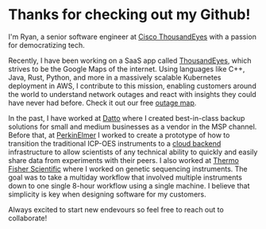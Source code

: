 # Thanks for checking out my Github!

I'm Ryan, a senior software engineer at [Cisco ThousandEyes](https://www.thousandeyes.com/) with a passion for democratizing tech.

Recently, I have been working on a SaaS app called [ThousandEyes](https://www.thousandeyes.com), which strives to be the Google Maps of the internet. Using languages like C++, Java, Rust, Python, and more in a massively scalable Kubernetes deployment in AWS, I contribute to this mission, enabling customers around the world to understand network outages and react with insights they could have never had before. Check it out our free [outage map](https://www.thousandeyes.com/outages/).

In the past, I have worked at [Datto](https://www.datto.com/) where I created best-in-class backup solutions for small and medium businesses as a vendor in the MSP channel. Before that, at [PerkinElmer](https://www.perkinelmer.com/) I worked to create a prototype of how to transition the traditional ICP-OES instruments to a [cloud backend](https://mack-ryan.com/cloud-enabled-lab/) infrastructure to allow scientists of any technical ability to quickly and easily share data from experiments with their peers. I also worked at [Thermo Fisher Scientific](https://www.thermofisher.com/us/en/home.html) where I worked on genetic sequencing instruments. The goal was to take a multiday workflow that involved multiple instruments down to one single 8-hour workflow using a single machine. I believe that simplicity is key when designing software for my customers.

Always excited to start new endevours so feel free to reach out to collaborate!

<!---
kamoras/kamoras is a ✨ special ✨ repository because its `README.md` (this file) appears on your GitHub profile.
You can click the Preview link to take a look at your changes.
--->
